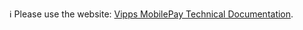 ℹ️ Please use the website:
[Vipps MobilePay Technical Documentation](https://developer.vippsmobilepay.com/docs/APIs/check-in-api/).


<!-- This content has moved to https://github.com/vippsas/vipps-developer-docs/tree/main/docs/APIs/check-in-api -->
